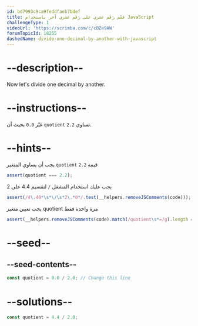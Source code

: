 ```yaml
---
id: bd7993c9ca9feddfaeb7bdef
title: قسّم رَقَم عشري على رَقَم عشري آخر باستخدام JavaScript
challengeType: 1
videoUrl: 'https://scrimba.com/c/cBZe9AW'
forumTopicId: 18255
dashedName: divide-one-decimal-by-another-with-javascript
---
```


# --description--

Now let's divide one decimal by another.

# --instructions--

غيّر `0.0` بحيث أن `quotient` تساوي `2.2`.

# --hints--

يجب أن يساوي المتغير `quotient` قيمة `2.2`

```js
assert(quotient === 2.2);
```

يجب عليك استخدام المشغل `/` لتقسيم 4.4 على 2

```js
assert(/4\.40*\s*\/\s*2\.*0*/.test(__helpers.removeJSComments(code)));
```

يجب تعيين متغير quotient مرة واحدة فقط

```js
assert(__helpers.removeJSComments(code).match(/quotient\s*=/g).length === 1);
```

# --seed--

## --seed-contents--

```js
const quotient = 0.0 / 2.0; // Change this line
```

# --solutions--

```js
const quotient = 4.4 / 2.0;
```
